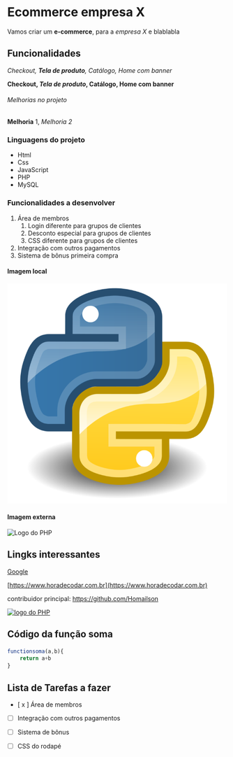 # Ecommerce empresa X

Vamos criar um **e-commerce**, para a *empresa X* e blablabla

## Funcionalidades

_Checkout, **Tela de produto**, Catálogo, Home com banner_

**Checkout, _Tela de produto_, Catálogo, Home com banner**

###### Melhorias no projeto

__Melhoria__ 1, _Melhoria 2_


### Linguagens do projeto

* Html
* Css
* JavaScript
* PHP
* MySQL

### Funcionalidades a desenvolver

1. Área de membros
    1. Login diferente para grupos de clientes
    2. Desconto especial para grupos de clientes
    3. CSS diferente para grupos de clientes
2. Integração com outros pagamentos
3. Sistema de bônus primeira compra

#### Imagem local

![Logo do Python](img/python.png)


#### Imagem externa

![Logo do PHP](https://www.php.net/images/logos/new-php-logo.svg)

## Lingks interessantes

[Google](https://www.google.com/)

[https://www.horadecodar.com.br](https://www.horadecodar.com.br)

contribuidor principal: https://github.com/Homailson

[![logo do PHP](https://www.php.net/images/logos/new-php-logo.svg)](https://github.com/Homailson)

## Código da função soma

```javascript
functionsoma(a,b){
    return a+b
}
```

## Lista de Tarefas a fazer

- [ x ] Área de membros

- [   ] Integração com outros pagamentos

- [   ] Sistema de bônus

- [   ] CSS do rodapé